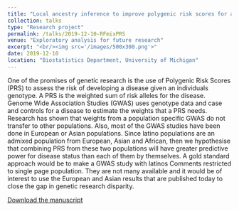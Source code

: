 ```yaml
---
title: "Local ancestry inference to improve polygenic risk scores for admixed populations"
collection: talks
type: "Research project"
permalink: /talks/2019-12-10-RFmixPRS
venue: "Exploratory analysis for future research"
excerpt: "<br/><img src='/images/500x300.png'>"
date: 2019-12-10
location: "Biostatistics Department, University of Michigan"
---
```

One of the promises of genetic research is the use of Polygenic Risk Scores (PRS) to assess the risk of developing a disease given an individuals genotype. 
A PRS is the weighted sum of risk alleles for the disease. 
Genome Wide Association Studies (GWAS) uses genotype data and case and controls for a disease to estimate the weights that a PRS needs. 
Research has shown that weights from a population specific GWAS do not transfer to other populations. 
Also, most of the GWAS studies have been done in European or Asian populations. 
Since latino populations are an admixed population from European, Asian and African, then we hypothesise that combining PRS from these two populations will have greater predictive power for disease status than each of them by themselves. A gold standard approach would be to make a GWAS study with latinos 
Comments restricted to single page
population. They are not many available and it would be of interest to use the European and Asian results that are published today to close the gap in genetic research disparity.

[Download the manuscript](https://umich.box.com/s/ml300xz7lurxl3s98o9wsnmlet5diw48)
